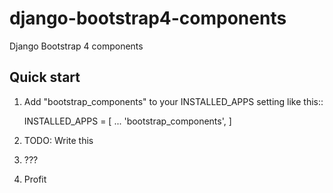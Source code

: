 # django-bootstrap4-components
Django Bootstrap 4 components

## Quick start

1. Add "bootstrap_components" to your INSTALLED_APPS setting like this::

    INSTALLED_APPS = [
        ...
        'bootstrap_components',
    ]

2. TODO: Write this

3. ???

4. Profit
